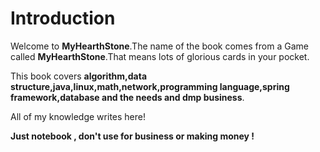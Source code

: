 # Introduction

Welcome to **MyHearthStone**.The name of the book comes from a Game called **MyHearthStone**.That means lots of glorious cards in your pocket.

This book covers **algorithm,data structure,java,linux,math,network,programming language,spring framework,database and the needs and dmp business**.

All of my knowledge writes here!



**Just notebook , don't use for business or making money !**
